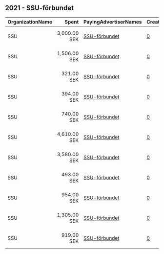 ## 2021 - SSU-förbundet 
|OrganizationName|Spent|PayingAdvertiserNames|CreativeUrls|Impressions|Genders|AgeBrackets|CountryCodes|BillingAddresses|CandidateBallotInformation|
|:---|---:|:---|:---|---:|:---|:---|:---|:---|:---|
|SSU|3,000.00 SEK|[SSU-förbundet](2021/SSU-förbundet.md)|[0](https://www.snap.com/political-ads/asset/704ff925497cd1be653c59b4773f9a54ce2503ffc2b9ad8cc507db1bbe9c56cb?mediaType=mp4)|157,126||16-25|sweden|"FE1026-PAG09400 Scancloud,ÖSTERSUND,SE-831 90,SE"|SSU|
|SSU|1,506.00 SEK|[SSU-förbundet](2021/SSU-förbundet.md)|[0](https://www.snap.com/political-ads/asset/555a08fc9846359332adeaeafe31746f5c84ecaf1e42da3e9129323cbadb6d38?mediaType=mp4)|36,388||25-|sweden|"FE1026-PAG09400 Scancloud,ÖSTERSUND,SE-831 90,SE"|SSU|
|SSU|321.00 SEK|[SSU-förbundet](2021/SSU-förbundet.md)|[0](https://www.snap.com/political-ads/asset/2e6ba51621a3e876b8c012c422e3404363cf8c2fadb69191524f45dfe6684353?mediaType=mp4)|39,470||20-|sweden|"FE1026-PAG09400 Scancloud,ÖSTERSUND,SE-831 90,SE"||
|SSU|394.00 SEK|[SSU-förbundet](2021/SSU-förbundet.md)|[0](https://www.snap.com/political-ads/asset/72f1bdcff6fd8edbf95f391c5e3f946cad4bc68479c29180422add17638bda02?mediaType=mp4)|48,507||20-|sweden|"FE1026-PAG09400 Scancloud,ÖSTERSUND,SE-831 90,SE"||
|SSU|740.00 SEK|[SSU-förbundet](2021/SSU-förbundet.md)|[0](https://www.snap.com/political-ads/asset/72f1bdcff6fd8edbf95f391c5e3f946cad4bc68479c29180422add17638bda02?mediaType=mp4)|77,528||15-23|sweden|"FE1026-PAG09400 Scancloud,ÖSTERSUND,SE-831 90,SE"|SSU|
|SSU|4,610.00 SEK|[SSU-förbundet](2021/SSU-förbundet.md)|[0](https://www.snap.com/political-ads/asset/555a08fc9846359332adeaeafe31746f5c84ecaf1e42da3e9129323cbadb6d38?mediaType=mp4)|364,061|||sweden|"FE1026-PAG09400 Scancloud,ÖSTERSUND,SE-831 90,SE"|SSU|
|SSU|3,580.00 SEK|[SSU-förbundet](2021/SSU-förbundet.md)|[0](https://www.snap.com/political-ads/asset/f1176b7c60bdec2d6c852019670b9cc16c46b53398fe946452d490db82036268?mediaType=mp4)|88,801||21-|sweden|"FE1026-PAG09400 Scancloud,ÖSTERSUND,SE-831 90,SE"|SSU|
|SSU|493.00 SEK|[SSU-förbundet](2021/SSU-förbundet.md)|[0](https://www.snap.com/political-ads/asset/f1176b7c60bdec2d6c852019670b9cc16c46b53398fe946452d490db82036268?mediaType=mp4)|8,910||25-|sweden|"FE1026-PAG09400 Scancloud,ÖSTERSUND,SE-831 90,SE"|SSU|
|SSU|954.00 SEK|[SSU-förbundet](2021/SSU-förbundet.md)|[0](https://www.snap.com/political-ads/asset/2e6ba51621a3e876b8c012c422e3404363cf8c2fadb69191524f45dfe6684353?mediaType=mp4)|100,666||15-23|sweden|"FE1026-PAG09400 Scancloud,ÖSTERSUND,SE-831 90,SE"|SSU|
|SSU|1,305.00 SEK|[SSU-förbundet](2021/SSU-förbundet.md)|[0](https://www.snap.com/political-ads/asset/5da60973cc8e4cf9e8f5927b38b38ad681fdeaa7932221726a4a9295fb225eb8?mediaType=mp4)|138,088||15-23|sweden|"FE1026-PAG09400 Scancloud,ÖSTERSUND,SE-831 90,SE"|SSU|
|SSU|919.00 SEK|[SSU-förbundet](2021/SSU-förbundet.md)|[0](https://www.snap.com/political-ads/asset/555a08fc9846359332adeaeafe31746f5c84ecaf1e42da3e9129323cbadb6d38?mediaType=mp4)|22,549||21-|sweden|"FE1026-PAG09400 Scancloud,ÖSTERSUND,SE-831 90,SE"|SSU|
